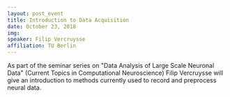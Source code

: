 ```yaml
---
layout: post_event
title: Introduction to Data Acquisition
date: October 23, 2018
img:
speaker: Filip Vercruysse
affiliation: TU Berlin
---
```

As part of the seminar series on "Data Analysis of Large Scale Neuronal Data" (Current Topics in Computational Neuroscience) Filip Vercruysse will give an introduction to methods currently used to record and preprocess neural data.
